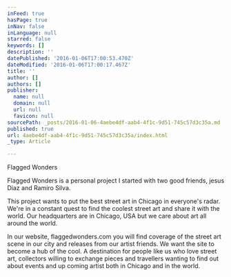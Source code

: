 ```yaml
---
inFeed: true
hasPage: true
inNav: false
inLanguage: null
starred: false
keywords: []
description: ''
datePublished: '2016-01-06T17:00:53.470Z'
dateModified: '2016-01-06T17:00:17.467Z'
title: ''
author: []
authors: []
publisher:
  name: null
  domain: null
  url: null
  favicon: null
sourcePath: _posts/2016-01-06-4aebe4df-aab4-4f1c-9d51-745c57d3c35a.md
published: true
url: 4aebe4df-aab4-4f1c-9d51-745c57d3c35a/index.html
_type: Article

---
```

Flagged Wonders

Flagged Wonders is a personal project I started with two good friends, jesus Diaz and Ramiro Silva. 

This project  wants to put the best street art in Chicago in everyone's radar. We're in a constant quest to find the coolest street art and share it with the world. Our headquarters are in Chicago, USA but we care about art all around the world.

In our website, flaggedwonders.com you will find coverage of the street art scene in our city and releases from our artist friends. We want the site to become a hub of the cool. A destination for people like us who love street art, collectors willing to exchange pieces and travellers wanting to find out about events and up coming artist both in Chicago and in the world.